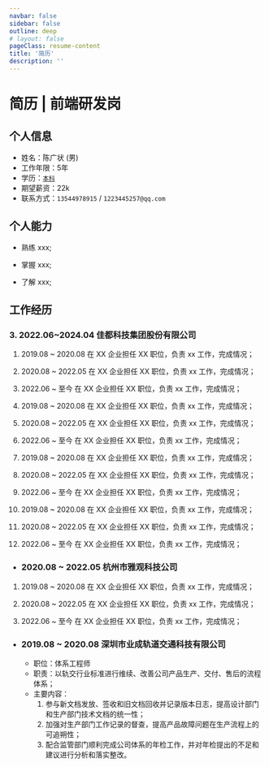 ```yaml
---
navbar: false
sidebar: false
outline: deep
# layout: false
pageClass: resume-content
title: '简历'
description: ''
---
```


<script setup>
    import ResumeHelper from './components/ResumeHelper.vue'
</script>

<ResumeHelper />

# 简历 | 前端研发岗

## 个人信息

- 姓名：陈广状 (男)
- 工作年限：5年
- 学历：[`本科`](https://www.chsi.com.cn/xlcx/bg.do?vcode=A7J0RYWQXZ8VJGTY&srcid=bgcx)
- 期望薪资：22k
- 联系方式：`13544978915` / `1223445257@qq.com`

<!-- <img style="width: 100px; position: absolute; top: 150px; right: 20px;" src="/avator.png" alt="头像" /> -->

## 个人能力

- 熟练 xxx;

- 掌握 xxx;

- 了解 xxx;

## 工作经历

### 3. 2022.06~2024.04 佳都科技集团股份有限公司

1. 2019.08 ~ 2020.08 在 XX 企业担任 XX 职位，负责 xx 工作，完成情况；

2. 2020.08 ~ 2022.05 在 XX 企业担任 XX 职位，负责 xx 工作，完成情况；

3. 2022.06 ~ 至今 在 XX 企业担任 XX 职位，负责 xx 工作，完成情况；

1. 2019.08 ~ 2020.08 在 XX 企业担任 XX 职位，负责 xx 工作，完成情况；

2. 2020.08 ~ 2022.05 在 XX 企业担任 XX 职位，负责 xx 工作，完成情况；

3. 2022.06 ~ 至今 在 XX 企业担任 XX 职位，负责 xx 工作，完成情况；
1. 2019.08 ~ 2020.08 在 XX 企业担任 XX 职位，负责 xx 工作，完成情况；

2. 2020.08 ~ 2022.05 在 XX 企业担任 XX 职位，负责 xx 工作，完成情况；

3. 2022.06 ~ 至今 在 XX 企业担任 XX 职位，负责 xx 工作，完成情况；
1. 2019.08 ~ 2020.08 在 XX 企业担任 XX 职位，负责 xx 工作，完成情况；

2. 2020.08 ~ 2022.05 在 XX 企业担任 XX 职位，负责 xx 工作，完成情况；

3. 2022.06 ~ 至今 在 XX 企业担任 XX 职位，负责 xx 工作，完成情况；


- ### 2020.08 ~ 2022.05 杭州市雅观科技公司

1. 2019.08 ~ 2020.08 在 XX 企业担任 XX 职位，负责 xx 工作，完成情况；

2. 2020.08 ~ 2022.05 在 XX 企业担任 XX 职位，负责 xx 工作，完成情况；

3. 2022.06 ~ 至今 在 XX 企业担任 XX 职位，负责 xx 工作，完成情况；

- ### 2019.08 ~ 2020.08 深圳市业成轨道交通科技有限公司
    - 职位：体系工程师
    - 职责：以轨交行业标准进行维续、改善公司产品生产、交付、售后的流程体系；
    - 主要内容：
        1. 参与新文档发放、签收和旧文档回收并记录版本日志，提高设计部门和生产部门技术文档的统一性；
        2. 加强对生产部门工作记录的督查，提高产品故障问题在生产流程上的可追朔性；
        3. 配合监管部门顺利完成公司体系的年检工作，并对年检提出的不足和建议进行分析和落实整改。



